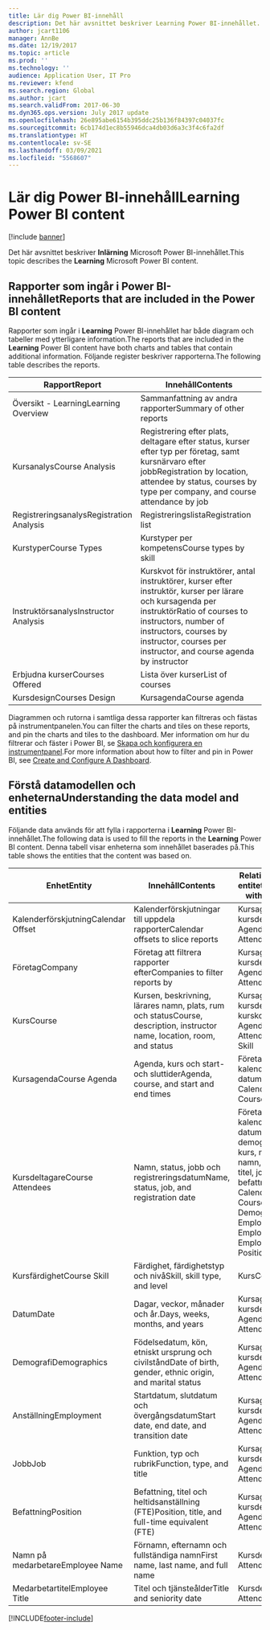 ```yaml
---
title: Lär dig Power BI-innehåll
description: Det här avsnittet beskriver Learning Power BI-innehållet.
author: jcart1106
manager: AnnBe
ms.date: 12/19/2017
ms.topic: article
ms.prod: ''
ms.technology: ''
audience: Application User, IT Pro
ms.reviewer: kfend
ms.search.region: Global
ms.author: jcart
ms.search.validFrom: 2017-06-30
ms.dyn365.ops.version: July 2017 update
ms.openlocfilehash: 26e895abe6154b395ddc25b136f84397c04037fc
ms.sourcegitcommit: 6cb174d1ec8b55946dca4db03d6a3c3f4c6fa2df
ms.translationtype: HT
ms.contentlocale: sv-SE
ms.lasthandoff: 03/09/2021
ms.locfileid: "5568607"
---
```

# <a name="learning-power-bi-content"></a><span data-ttu-id="0f4d7-103">Lär dig Power BI-innehåll</span><span class="sxs-lookup"><span data-stu-id="0f4d7-103">Learning Power BI content</span></span>

[!include [banner](../includes/banner.md)]

<span data-ttu-id="0f4d7-104">Det här avsnittet beskriver **Inlärning** Microsoft Power BI-innehållet.</span><span class="sxs-lookup"><span data-stu-id="0f4d7-104">This topic describes the **Learning** Microsoft Power BI content.</span></span>

## <a name="reports-that-are-included-in-the-power-bi-content"></a><span data-ttu-id="0f4d7-105">Rapporter som ingår i Power BI-innehållet</span><span class="sxs-lookup"><span data-stu-id="0f4d7-105">Reports that are included in the Power BI content</span></span>

<span data-ttu-id="0f4d7-106">Rapporter som ingår i **Learning** Power BI-innehållet har både diagram och tabeller med ytterligare information.</span><span class="sxs-lookup"><span data-stu-id="0f4d7-106">The reports that are included in the **Learning** Power BI content have both charts and tables that contain additional information.</span></span> <span data-ttu-id="0f4d7-107">Följande register beskriver rapporterna.</span><span class="sxs-lookup"><span data-stu-id="0f4d7-107">The following table describes the reports.</span></span>

| <span data-ttu-id="0f4d7-108">Rapport</span><span class="sxs-lookup"><span data-stu-id="0f4d7-108">Report</span></span>                | <span data-ttu-id="0f4d7-109">Innehåll</span><span class="sxs-lookup"><span data-stu-id="0f4d7-109">Contents</span></span> |
|-----------------------|----------|
| <span data-ttu-id="0f4d7-110">Översikt - Learning</span><span class="sxs-lookup"><span data-stu-id="0f4d7-110">Learning Overview</span></span>     | <span data-ttu-id="0f4d7-111">Sammanfattning av andra rapporter</span><span class="sxs-lookup"><span data-stu-id="0f4d7-111">Summary of other reports</span></span> |
| <span data-ttu-id="0f4d7-112">Kursanalys</span><span class="sxs-lookup"><span data-stu-id="0f4d7-112">Course Analysis</span></span>       | <span data-ttu-id="0f4d7-113">Registrering efter plats, deltagare efter status, kurser efter typ per företag, samt kursnärvaro efter jobb</span><span class="sxs-lookup"><span data-stu-id="0f4d7-113">Registration by location, attendee by status, courses by type per company, and course attendance by job</span></span> |
| <span data-ttu-id="0f4d7-114">Registreringsanalys</span><span class="sxs-lookup"><span data-stu-id="0f4d7-114">Registration Analysis</span></span> | <span data-ttu-id="0f4d7-115">Registreringslista</span><span class="sxs-lookup"><span data-stu-id="0f4d7-115">Registration list</span></span> |
| <span data-ttu-id="0f4d7-116">Kurstyper</span><span class="sxs-lookup"><span data-stu-id="0f4d7-116">Course Types</span></span>          | <span data-ttu-id="0f4d7-117">Kurstyper per kompetens</span><span class="sxs-lookup"><span data-stu-id="0f4d7-117">Course types by skill</span></span> |
| <span data-ttu-id="0f4d7-118">Instruktörsanalys</span><span class="sxs-lookup"><span data-stu-id="0f4d7-118">Instructor Analysis</span></span>   | <span data-ttu-id="0f4d7-119">Kurskvot för instruktörer, antal instruktörer, kurser efter instruktör, kurser per lärare och kursagenda per instruktör</span><span class="sxs-lookup"><span data-stu-id="0f4d7-119">Ratio of courses to instructors, number of instructors, courses by instructor, courses per instructor, and course agenda by instructor</span></span> |
| <span data-ttu-id="0f4d7-120">Erbjudna kurser</span><span class="sxs-lookup"><span data-stu-id="0f4d7-120">Courses Offered</span></span>       | <span data-ttu-id="0f4d7-121">Lista över kurser</span><span class="sxs-lookup"><span data-stu-id="0f4d7-121">List of courses</span></span> |
| <span data-ttu-id="0f4d7-122">Kursdesign</span><span class="sxs-lookup"><span data-stu-id="0f4d7-122">Courses Design</span></span>        | <span data-ttu-id="0f4d7-123">Kursagenda</span><span class="sxs-lookup"><span data-stu-id="0f4d7-123">Course agenda</span></span> |

<span data-ttu-id="0f4d7-124">Diagrammen och rutorna i samtliga dessa rapporter kan filtreras och fästas på instrumentpanelen.</span><span class="sxs-lookup"><span data-stu-id="0f4d7-124">You can filter the charts and tiles on these reports, and pin the charts and tiles to the dashboard.</span></span> <span data-ttu-id="0f4d7-125">Mer information om hur du filtrerar och fäster i Power BI, se [Skapa och konfigurera en instrumentpanel](https://powerbi.microsoft.com/guided-learning/powerbi-learning-4-2-create-configure-dashboards).</span><span class="sxs-lookup"><span data-stu-id="0f4d7-125">For more information about how to filter and pin in Power BI, see [Create and Configure A Dashboard](https://powerbi.microsoft.com/guided-learning/powerbi-learning-4-2-create-configure-dashboards).</span></span>

## <a name="understanding-the-data-model-and-entities"></a><span data-ttu-id="0f4d7-126">Förstå datamodellen och enheterna</span><span class="sxs-lookup"><span data-stu-id="0f4d7-126">Understanding the data model and entities</span></span>

<span data-ttu-id="0f4d7-127">Följande data används för att fylla i rapporterna i **Learning** Power BI-innehållet.</span><span class="sxs-lookup"><span data-stu-id="0f4d7-127">The following data is used to fill the reports in the **Learning** Power BI content.</span></span> <span data-ttu-id="0f4d7-128">Denna tabell visar enheterna som innehållet baserades på.</span><span class="sxs-lookup"><span data-stu-id="0f4d7-128">This table shows the entities that the content was based on.</span></span>

| <span data-ttu-id="0f4d7-129">Enhet</span><span class="sxs-lookup"><span data-stu-id="0f4d7-129">Entity</span></span>           | <span data-ttu-id="0f4d7-130">Innehåll</span><span class="sxs-lookup"><span data-stu-id="0f4d7-130">Contents</span></span>                                                         | <span data-ttu-id="0f4d7-131">Relationer med andra entiteter</span><span class="sxs-lookup"><span data-stu-id="0f4d7-131">Relationships with other entities</span></span> |
|------------------|------------------------------------------------------------------|-----------------------------------|
| <span data-ttu-id="0f4d7-132">Kalenderförskjutning</span><span class="sxs-lookup"><span data-stu-id="0f4d7-132">Calendar Offset</span></span>  | <span data-ttu-id="0f4d7-133">Kalenderförskjutningar till uppdela rapporter</span><span class="sxs-lookup"><span data-stu-id="0f4d7-133">Calendar offsets to slice reports</span></span>                                | <span data-ttu-id="0f4d7-134">Kursagenda, kursdeltagare</span><span class="sxs-lookup"><span data-stu-id="0f4d7-134">Course Agenda, Course Attendees</span></span> |
| <span data-ttu-id="0f4d7-135">Företag</span><span class="sxs-lookup"><span data-stu-id="0f4d7-135">Company</span></span>          | <span data-ttu-id="0f4d7-136">Företag att filtrera rapporter efter</span><span class="sxs-lookup"><span data-stu-id="0f4d7-136">Companies to filter reports by</span></span>                                   | <span data-ttu-id="0f4d7-137">Kursagenda, kursdeltagare</span><span class="sxs-lookup"><span data-stu-id="0f4d7-137">Course Agenda, Course Attendees</span></span> |
| <span data-ttu-id="0f4d7-138">Kurs</span><span class="sxs-lookup"><span data-stu-id="0f4d7-138">Course</span></span>           | <span data-ttu-id="0f4d7-139">Kursen, beskrivning, lärares namn, plats, rum och status</span><span class="sxs-lookup"><span data-stu-id="0f4d7-139">Course, description, instructor name, location, room, and status</span></span> | <span data-ttu-id="0f4d7-140">Kursagenda, kursdeltagare, kurskompetens</span><span class="sxs-lookup"><span data-stu-id="0f4d7-140">Course Agenda, Course Attendees, Course Skill</span></span> |
| <span data-ttu-id="0f4d7-141">Kursagenda</span><span class="sxs-lookup"><span data-stu-id="0f4d7-141">Course Agenda</span></span>    | <span data-ttu-id="0f4d7-142">Agenda, kurs och start- och sluttider</span><span class="sxs-lookup"><span data-stu-id="0f4d7-142">Agenda, course, and start and end times</span></span>                          | <span data-ttu-id="0f4d7-143">Företaget, kalenderförskjutning, datum, kurs</span><span class="sxs-lookup"><span data-stu-id="0f4d7-143">Company, Calendar Offset, Date, Course</span></span> |
| <span data-ttu-id="0f4d7-144">Kursdeltagare</span><span class="sxs-lookup"><span data-stu-id="0f4d7-144">Course Attendees</span></span> | <span data-ttu-id="0f4d7-145">Namn, status, jobb och registreringsdatum</span><span class="sxs-lookup"><span data-stu-id="0f4d7-145">Name, status, job, and registration date</span></span>                         | <span data-ttu-id="0f4d7-146">Företag, kalenderförskjutning, datum, kurs, demografi, anställning, kurs, medarbetarens namn, medarbetares titel, jobb, befattning</span><span class="sxs-lookup"><span data-stu-id="0f4d7-146">Company, Calendar Offset, Date, Course, Demographics, Employment, Course, Employee Name, Employee Title, Job, Position</span></span> |
| <span data-ttu-id="0f4d7-147">Kursfärdighet</span><span class="sxs-lookup"><span data-stu-id="0f4d7-147">Course Skill</span></span>     | <span data-ttu-id="0f4d7-148">Färdighet, färdighetstyp och nivå</span><span class="sxs-lookup"><span data-stu-id="0f4d7-148">Skill, skill type, and level</span></span>                                     | <span data-ttu-id="0f4d7-149">Kurs</span><span class="sxs-lookup"><span data-stu-id="0f4d7-149">Course</span></span> |
| <span data-ttu-id="0f4d7-150">Datum</span><span class="sxs-lookup"><span data-stu-id="0f4d7-150">Date</span></span>             | <span data-ttu-id="0f4d7-151">Dagar, veckor, månader och år.</span><span class="sxs-lookup"><span data-stu-id="0f4d7-151">Days, weeks, months, and years</span></span>                                   | <span data-ttu-id="0f4d7-152">Kursagenda, kursdeltagare</span><span class="sxs-lookup"><span data-stu-id="0f4d7-152">Course Agenda, Course Attendees</span></span> |
| <span data-ttu-id="0f4d7-153">Demografi</span><span class="sxs-lookup"><span data-stu-id="0f4d7-153">Demographics</span></span>     | <span data-ttu-id="0f4d7-154">Födelsedatum, kön, etniskt ursprung och civilstånd</span><span class="sxs-lookup"><span data-stu-id="0f4d7-154">Date of birth, gender, ethnic origin, and marital status</span></span>         | <span data-ttu-id="0f4d7-155">Kursagenda, kursdeltagare</span><span class="sxs-lookup"><span data-stu-id="0f4d7-155">Course Agenda, Course Attendees</span></span> |
| <span data-ttu-id="0f4d7-156">Anställning</span><span class="sxs-lookup"><span data-stu-id="0f4d7-156">Employment</span></span>       | <span data-ttu-id="0f4d7-157">Startdatum, slutdatum och övergångsdatum</span><span class="sxs-lookup"><span data-stu-id="0f4d7-157">Start date, end date, and transition date</span></span>                        | <span data-ttu-id="0f4d7-158">Kursagenda, kursdeltagare</span><span class="sxs-lookup"><span data-stu-id="0f4d7-158">Course Agenda, Course Attendees</span></span> |
| <span data-ttu-id="0f4d7-159">Jobb</span><span class="sxs-lookup"><span data-stu-id="0f4d7-159">Job</span></span>              | <span data-ttu-id="0f4d7-160">Funktion, typ och rubrik</span><span class="sxs-lookup"><span data-stu-id="0f4d7-160">Function, type, and title</span></span>                                        | <span data-ttu-id="0f4d7-161">Kursagenda, kursdeltagare</span><span class="sxs-lookup"><span data-stu-id="0f4d7-161">Course Agenda, Course Attendees</span></span> |
| <span data-ttu-id="0f4d7-162">Befattning</span><span class="sxs-lookup"><span data-stu-id="0f4d7-162">Position</span></span>         | <span data-ttu-id="0f4d7-163">Befattning, titel och heltidsanställning (FTE)</span><span class="sxs-lookup"><span data-stu-id="0f4d7-163">Position, title, and full-time equivalent (FTE)</span></span>                  | <span data-ttu-id="0f4d7-164">Kursagenda, kursdeltagare</span><span class="sxs-lookup"><span data-stu-id="0f4d7-164">Course Agenda, Course Attendees</span></span> |
| <span data-ttu-id="0f4d7-165">Namn på medarbetare</span><span class="sxs-lookup"><span data-stu-id="0f4d7-165">Employee Name</span></span>    | <span data-ttu-id="0f4d7-166">Förnamn, efternamn och fullständiga namn</span><span class="sxs-lookup"><span data-stu-id="0f4d7-166">First name, last name, and full name</span></span>                             | <span data-ttu-id="0f4d7-167">Kursdeltagare</span><span class="sxs-lookup"><span data-stu-id="0f4d7-167">Course Attendees</span></span> |
| <span data-ttu-id="0f4d7-168">Medarbetartitel</span><span class="sxs-lookup"><span data-stu-id="0f4d7-168">Employee Title</span></span>   | <span data-ttu-id="0f4d7-169">Titel och tjänsteålder</span><span class="sxs-lookup"><span data-stu-id="0f4d7-169">Title and seniority date</span></span>                                         | <span data-ttu-id="0f4d7-170">Kursdeltagare</span><span class="sxs-lookup"><span data-stu-id="0f4d7-170">Course Attendees</span></span> |


[!INCLUDE[footer-include](../../../includes/footer-banner.md)]